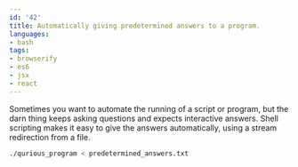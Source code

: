 ```yaml
---
id: '42'
title: Automatically giving predetermined answers to a program.
languages:
- bash
tags:
- browserify
- es6
- jsx
- react
---
```

Sometimes you want to automate the running of a script or program, but the darn thing keeps asking questions and expects interactive answers. Shell scripting makes it easy to give the answers automatically, using a stream redirection from a file.


```bash
./qurious_program < predetermined_answers.txt
```
    

